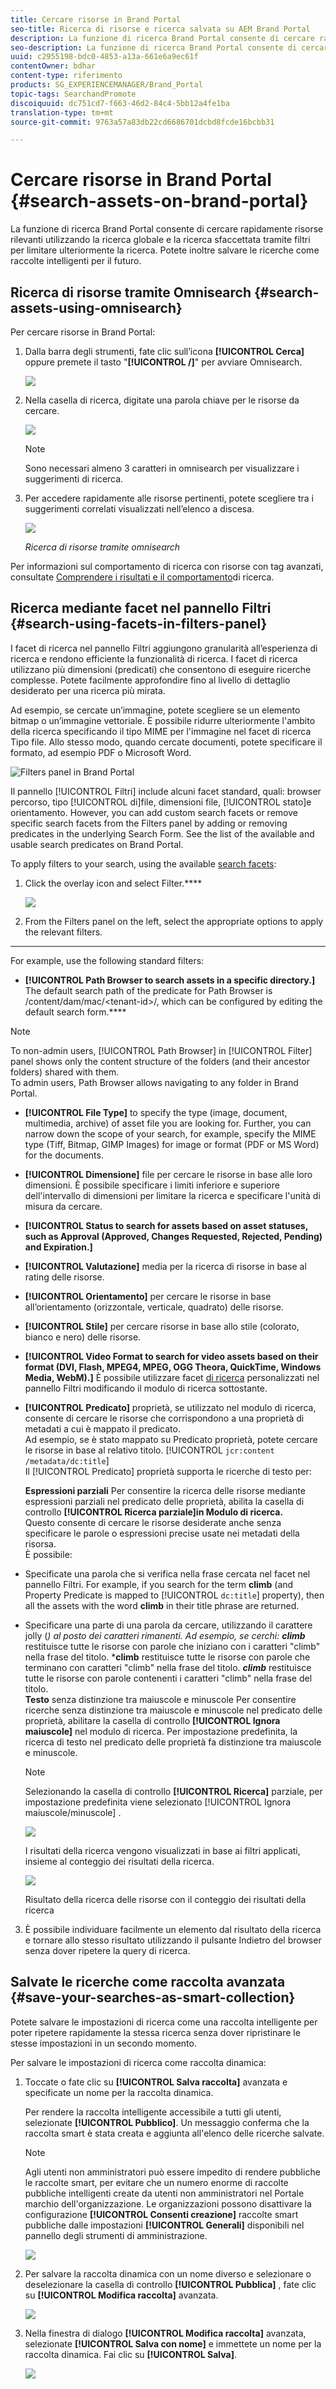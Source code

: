 ```yaml
---
title: Cercare risorse in Brand Portal
seo-title: Ricerca di risorse e ricerca salvata su AEM Brand Portal
description: La funzione di ricerca Brand Portal consente di cercare rapidamente risorse rilevanti utilizzando la ricerca globale e i filtri di ricerca consentono di limitare ulteriormente la ricerca. Salvate le ricerche come raccolte intelligenti per il futuro.
seo-description: La funzione di ricerca Brand Portal consente di cercare rapidamente risorse rilevanti utilizzando la ricerca globale e i filtri di ricerca consentono di limitare ulteriormente la ricerca. Salvate le ricerche come raccolte intelligenti per il futuro.
uuid: c2955198-bdc0-4853-a13a-661e6a9ec61f
contentOwner: bdhar
content-type: riferimento
products: SG_EXPERIENCEMANAGER/Brand_Portal
topic-tags: SearchandPromote
discoiquuid: dc751cd7-f663-46d2-84c4-5bb12a4fe1ba
translation-type: tm+mt
source-git-commit: 9763a57a83db22cd6686701dcbd8fcde16bcbb31

---
```



# Cercare risorse in Brand Portal {#search-assets-on-brand-portal}

La funzione di ricerca Brand Portal consente di cercare rapidamente risorse rilevanti utilizzando la ricerca globale e la ricerca sfaccettata tramite filtri per limitare ulteriormente la ricerca. Potete inoltre salvare le ricerche come raccolte intelligenti per il futuro.

## Ricerca di risorse tramite Omnisearch {#search-assets-using-omnisearch}

Per cercare risorse in Brand Portal:

1. Dalla barra degli strumenti, fate clic sull’icona **[!UICONTROL Cerca]** oppure premete il tasto "**[!UICONTROL /]**" per avviare Omnisearch.

   ![](assets/omnisearchicon-1.png)

1. Nella casella di ricerca, digitate una parola chiave per le risorse da cercare.

   ![](assets/omnisearch.png)

   >[!NOTE]
   >
   >Sono necessari almeno 3 caratteri in omnisearch per visualizzare i suggerimenti di ricerca.

1. Per accedere rapidamente alle risorse pertinenti, potete scegliere tra i suggerimenti correlati visualizzati nell’elenco a discesa.

   ![](assets/assets-search-result.png)

   *Ricerca di risorse tramite omnisearch*

Per informazioni sul comportamento di ricerca con risorse con tag avanzati, consultate [Comprendere i risultati e il comportamento](https://helpx.adobe.com/experience-manager/6-5/assets/using/search-assets.html)di ricerca.

## Ricerca mediante facet nel pannello Filtri {#search-using-facets-in-filters-panel}

I facet di ricerca nel pannello Filtri aggiungono granularità all’esperienza di ricerca e rendono efficiente la funzionalità di ricerca. I facet di ricerca utilizzano più dimensioni (predicati) che consentono di eseguire ricerche complesse. Potete facilmente approfondire fino al livello di dettaglio desiderato per una ricerca più mirata.

Ad esempio, se cercate un’immagine, potete scegliere se un elemento bitmap o un’immagine vettoriale. È possibile ridurre ulteriormente l'ambito della ricerca specificando il tipo MIME per l'immagine nel facet di ricerca Tipo file. Allo stesso modo, quando cercate documenti, potete specificare il formato, ad esempio PDF o Microsoft Word.<br />

![Filters panel in Brand Portal](assets/file-type-search.png "Filters panel in Brand Portal")

Il pannello [!UICONTROL Filtri] include alcuni facet standard, quali: browser percorso, tipo [!UICONTROL di]file, dimensioni file, [!UICONTROL stato]e orientamento. However, you can add custom search facets or remove specific search facets from the Filters panel by adding or removing predicates in the underlying Search Form. [](../using/brand-portal-search-facets.md) See the list of the available and usable search predicates on Brand Portal.[](../using/brand-portal-search-facets.md#list-of-search-predicates)

To apply filters to your search, using the available [search facets](../using/brand-portal-search-facets.md):

1. Click the overlay icon and select Filter.****

   ![](assets/selectorrail.png)

2. From the Filters panel on the left, select the appropriate options to apply the relevant filters.
****
For example, use the following standard filters:

   * **[!UICONTROL Path Browser to search assets in a specific directory.]** The default search path of the predicate for Path Browser is /content/dam/mac/&lt;tenant-id&gt;/, which can be configured by editing the default search form.****
   >[!NOTE]
   >
   >To non-admin users, [!UICONTROL Path Browser] in [!UICONTROL Filter] panel shows only the content structure of the folders (and their ancestor folders) shared with them.\
   >To admin users, Path Browser allows navigating to any folder in Brand Portal.

   * **[!UICONTROL File Type]** to specify the type (image, document, multimedia, archive) of asset file you are looking for. Further, you can narrow down the scope of your search, for example, specify the MIME type (Tiff, Bitmap, GIMP Images) for image or format (PDF or MS Word) for the documents.
   * **[!UICONTROL Dimensione]** file per cercare le risorse in base alle loro dimensioni. È possibile specificare i limiti inferiore e superiore dell'intervallo di dimensioni per limitare la ricerca e specificare l'unità di misura da cercare.
   * **[!UICONTROL Status to search for assets based on asset statuses, such as Approval (Approved, Changes Requested, Rejected, Pending) and Expiration.]**
   * **[!UICONTROL Valutazione]** media per la ricerca di risorse in base al rating delle risorse.
   * **[!UICONTROL Orientamento]** per cercare le risorse in base all’orientamento (orizzontale, verticale, quadrato) delle risorse.
   * **[!UICONTROL Stile]** per cercare risorse in base allo stile (colorato, bianco e nero) delle risorse.
   * **[!UICONTROL Video Format to search for video assets based on their format (DVI, Flash, MPEG4, MPEG, OGG Theora, QuickTime, Windows Media, WebM).]**
   È possibile utilizzare facet [di ricerca](../using/brand-portal-search-facets.md) personalizzati nel pannello Filtri modificando il modulo di ricerca sottostante.

   * **[!UICONTROL Predicato]** proprietà, se utilizzato nel modulo di ricerca, consente di cercare le risorse che corrispondono a una proprietà di metadati a cui è mappato il predicato.\
      Ad esempio, se è stato mappato su Predicato proprietà, potete cercare le risorse in base al relativo titolo. [!UICONTROL `jcr:content /metadata/dc:title`]\
      Il [!UICONTROL Predicato] proprietà supporta le ricerche di testo per:

      **Espressioni parziali**
Per consentire la ricerca delle risorse mediante espressioni parziali nel predicato delle proprietà, abilita la casella di controllo **[!UICONTROL Ricerca parziale]in Modulo di ricerca.**\
      Questo consente di cercare le risorse desiderate anche senza specificare le parole o espressioni precise usate nei metadati della risorsa.\
      È possibile:
* Specificate una parola che si verifica nella frase cercata nel facet nel pannello Filtri. For example, if you search for the term **climb** (and Property Predicate is mapped to [!UICONTROL `dc:title`] property), then all the assets with the word **climb** in their title phrase are returned.
* Specificare una parte di una parola da cercare, utilizzando il carattere jolly (*) al posto dei caratteri rimanenti.
Ad esempio, se cerchi:
      **climb*** restituisce tutte le risorse con parole che iniziano con i caratteri "climb" nella frase del titolo.
      ***climb** restituisce tutte le risorse con parole che terminano con caratteri "climb" nella frase del titolo.
      ***climb*** restituisce tutte le risorse con parole contenenti i caratteri "climb" nella frase del titolo.\
      **Testo** senza distinzione tra maiuscole e minuscole Per consentire ricerche senza distinzione tra maiuscole e minuscole nel predicato delle proprietà, abilitare la casella di controllo **[!UICONTROL Ignora maiuscole]** nel modulo di ricerca. Per impostazione predefinita, la ricerca di testo nel predicato delle proprietà fa distinzione tra maiuscole e minuscole.
   >[!NOTE]
   >
   >Selezionando la casella di controllo **[!UICONTROL Ricerca]** parziale, per impostazione predefinita viene selezionato [!UICONTROL Ignora maiuscole/minuscole] .

   ![](assets/wildcard-prop-1.png)

   I risultati della ricerca vengono visualizzati in base ai filtri applicati, insieme al conteggio dei risultati della ricerca.

   ![](assets/omnisearch-with-filters.png)

   Risultato della ricerca delle risorse con il conteggio dei risultati della ricerca

3. È possibile individuare facilmente un elemento dal risultato della ricerca e tornare allo stesso risultato utilizzando il pulsante Indietro del browser senza dover ripetere la query di ricerca.

## Salvate le ricerche come raccolta avanzata {#save-your-searches-as-smart-collection}

Potete salvare le impostazioni di ricerca come una raccolta intelligente per poter ripetere rapidamente la stessa ricerca senza dover ripristinare le stesse impostazioni in un secondo momento.

Per salvare le impostazioni di ricerca come raccolta dinamica:

1. Toccate o fate clic su **[!UICONTROL Salva raccolta]** avanzata e specificate un nome per la raccolta dinamica.

   Per rendere la raccolta intelligente accessibile a tutti gli utenti, selezionate **[!UICONTROL Pubblico]**. Un messaggio conferma che la raccolta smart è stata creata e aggiunta all'elenco delle ricerche salvate.

   >[!NOTE]
   >
   >Agli utenti non amministratori può essere impedito di rendere pubbliche le raccolte smart, per evitare che un numero enorme di raccolte pubbliche intelligenti create da utenti non amministratori nel Portale marchio dell'organizzazione. Le organizzazioni possono disattivare la configurazione **[!UICONTROL Consenti creazione]** raccolte smart pubbliche dalle impostazioni **[!UICONTROL Generali]** disponibili nel pannello degli strumenti di amministrazione.

   ![](assets/save_smartcollectionui.png)

2. Per salvare la raccolta dinamica con un nome diverso e selezionare o deselezionare la casella di controllo **[!UICONTROL Pubblica]** , fate clic su **[!UICONTROL Modifica raccolta]** avanzata.

   ![](assets/edit_smartcollection.png)

3. Nella finestra di dialogo **[!UICONTROL Modifica raccolta]** avanzata, selezionate **[!UICONTROL Salva con nome]** e immettete un nome per la raccolta dinamica. Fai clic su **[!UICONTROL Salva]**.

   ![](assets/saveas_smartsearch.png)
